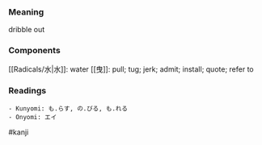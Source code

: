 ### Meaning

dribble out

### Components

[[Radicals/水|水]]: water [[曳]]: pull; tug; jerk; admit; install; quote; refer to

### Readings

```
- Kunyomi: も.らす, の.びる, も.れる
- Onyomi: エイ
```

#kanji